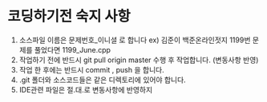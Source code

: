 # 코딩하기전 숙지 사항
1. 소스파일 이름은 문제번호_이니셜 로 합니다 ex) 김준이 백준온라인젓지 1199번 문제를 풀었다면 1199_June.cpp 
2. 작업하기 전에 반드시 git pull origin master 수행 후 작업합니다. (변동사항 반영)
3. 작업 한 후에는 반드시 commit , push 을 합니다.
4. .git 폴더와 소스코드들은 같은 디렉토리에 있어야 합니다.
5. IDE관련 파일은 절.대.로 변동사항에 반영하지 
